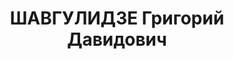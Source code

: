 ---
title: ШАВГУЛИДЗЕ Григорий Давидович
description: "Род. в 1907, Северная Осетия, Орджоникидзе (Владикавказ), Россия, грузин.\
  \ Род занятий: до ареста председатель ЦК союза \"Рабис\" (Союза работников искусств)\
  \ и директор парка культуры и отдыха имени Орджоникидзе. \n  Осужден Тройкой при\
  \ НКВД ГССР 07.12.1937. Мера наказания: расстрел с конфискацией личного имущества.\
  \ Дата расстрела: 31.01.1938"
---